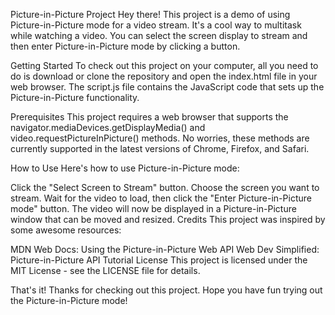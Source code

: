 Picture-in-Picture Project
Hey there! This project is a demo of using Picture-in-Picture mode for a video stream. It's a cool way to multitask while watching a video. You can select the screen display to stream and then enter Picture-in-Picture mode by clicking a button.

Getting Started
To check out this project on your computer, all you need to do is download or clone the repository and open the index.html file in your web browser. The script.js file contains the JavaScript code that sets up the Picture-in-Picture functionality.

Prerequisites
This project requires a web browser that supports the navigator.mediaDevices.getDisplayMedia() and video.requestPictureInPicture() methods. No worries, these methods are currently supported in the latest versions of Chrome, Firefox, and Safari.

How to Use
Here's how to use Picture-in-Picture mode:

Click the "Select Screen to Stream" button.
Choose the screen you want to stream.
Wait for the video to load, then click the "Enter Picture-in-Picture mode" button.
The video will now be displayed in a Picture-in-Picture window that can be moved and resized.
Credits
This project was inspired by some awesome resources:

MDN Web Docs: Using the Picture-in-Picture Web API
Web Dev Simplified: Picture-in-Picture API Tutorial
License
This project is licensed under the MIT License - see the LICENSE file for details.

That's it!
Thanks for checking out this project. Hope you have fun trying out the Picture-in-Picture mode!
